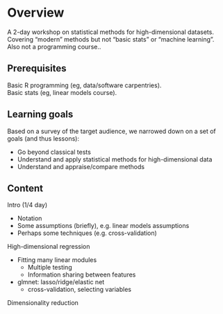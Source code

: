 # Overview
A 2-day workshop on statistical methods for high-dimensional datasets. Covering “modern” methods but not “basic stats” or “machine learning”. 
Also not a programming course..

## Prerequisites
Basic R programming (eg, data/software carpentries).  
Basic stats (eg, linear models course).  

## Learning goals
Based on a survey of the target audience, we narrowed down on a set of goals (and thus lessons): 
* Go beyond classical tests
* Understand and apply statistical methods for high-dimensional data
* Understand and appraise/compare methods

## Content
Intro (1/4 day)
* Notation
* Some assumptions (briefly), e.g. linear models assumptions
* Perhaps some techniques (e.g. cross-validation)

High-dimensional regression
* Fitting many linear modules
  * Multiple testing
  * Information sharing between features
* glmnet: lasso/ridge/elastic net
  * cross-validation, selecting variables

Dimensionality reduction

